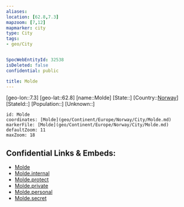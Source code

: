 ```yaml
---
aliases: 
location: [62.8,7.3]
mapzoom: [7,12] 
mapmarker: city 
type: City
tags:
- geo/City


SpocWebEntityId: 32538
isDeleted: false
confidential: public

title: Molde
---
```

[geo-lon::7.3]
[geo-lat::62.8]
[name::Molde]
[State::]
[Country::[Norway](geo/Continent/Europe/Norway.md)]
[StateId::]
[Population::]
[Unknown::]


```leaflet
id: Molde
coordinates: [Molde](geo/Continent/Europe/Norway/City/Molde.md)
markerFile: [Molde](geo/Continent/Europe/Norway/City/Molde.md)
defaultZoom: 11 
maxZoom: 18
```


## Confidential Links & Embeds: 
- [Molde](../../../../../../_public/geo/Continent/Europe/Norway/City/Molde.md) 
- [Molde.internal](../../../../../../_internal/geo/Continent/Europe/Norway/City/Molde.internal.md) 
- [Molde.protect](../../../../../../_protect/geo/Continent/Europe/Norway/City/Molde.protect.md) 
- [Molde.private](../../../../../../_private/geo/Continent/Europe/Norway/City/Molde.private.md) 
- [Molde.personal](../../../../../../_personal/geo/Continent/Europe/Norway/City/Molde.personal.md) 
- [Molde.secret](../../../../../../_secret/geo/Continent/Europe/Norway/City/Molde.secret.md) 
